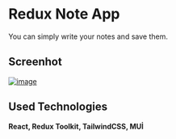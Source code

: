 
# Redux Note App

You can simply write your notes and save them.




## Screenhot
[![image](https://www.linkpicture.com/q/noteapp.png)](https://www.linkpicture.com/view.php?img=LPic63ba8d1d24e7c188453558)

  
## Used Technologies
**React, Redux Toolkit, TailwindCSS, MUİ** 



  